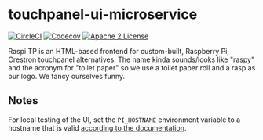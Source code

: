 # touchpanel-ui-microservice
[![CircleCI](https://img.shields.io/circleci/project/byuoitav/touchpanel-ui-microservice.svg)](https://circleci.com/gh/byuoitav/touchpanel-ui-microservice) [![Codecov](https://img.shields.io/codecov/c/github/byuoitav/touchpanel-ui-microservice.svg)](https://codecov.io/gh/byuoitav/touchpanel-ui-microservice) [![Apache 2 License](https://img.shields.io/hexpm/l/plug.svg)](https://raw.githubusercontent.com/byuoitav/touchpanel-ui-microservice/master/LICENSE)  

Raspi TP is an HTML-based frontend for custom-built, Raspberry Pi, Crestron touchpanel alternatives. The name kinda sounds/looks like "raspy" and the acronym for "toilet paper" so we use a toilet paper roll and a rasp as our logo. We fancy ourselves funny.

## Notes
For local testing of the UI, set the `PI_HOSTNAME` environment variable to a hostname that is valid [according to the documentation](https://github.com/byuoitav/team/wiki/Hostname-Naming-Conventions).
